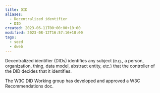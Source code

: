 ```yaml
---
title: DID
aliases:
  - Decentralized identifier
  - DID
created: 2023-06-11T00:00:00+10:00
modified: 2023-08-12T16:57:16+10:00
tags:
  - seed
  - dweb
---
```


Decentralized identifier (DIDs) identifies any subject (e.g., a person, organization, thing, data model, abstract entity, etc.) that the controller of the DID decides that it identifies.

The W3C DID Working group has developed and approved a W3C Recommendations doc.
